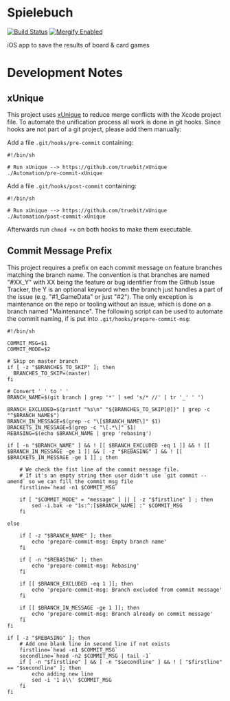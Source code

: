 # Spielebuch
[![Build Status](https://app.bitrise.io/app/a3630b2c59177ea1/status.svg?token=M338UjA3bQXJP8OlSNY_5w&branch=master)](https://app.bitrise.io/app/a3630b2c59177ea1) [![Mergify Enabled](https://gh.mergify.io/badges/bennokress/spielebuch.png?style=cut)](https://mergify.io)

iOS app to save the results of board &amp; card games

# Development Notes
## xUnique
This project uses [xUnique](https://github.com/truebit/xUnique) to reduce merge conflicts with the Xcode project file. To automate the unification process all work is done in git hooks. Since hooks are not part of a git project, please add them manually:

Add a file `.git/hooks/pre-commit` containing:
```
#!/bin/sh

# Run xUnique --> https://github.com/truebit/xUnique
./Automation/pre-commit-xUnique
```

Add a file `.git/hooks/post-commit` containing:
```
#!/bin/sh

# Run xUnique --> https://github.com/truebit/xUnique
./Automation/post-commit-xUnique
```

Afterwards run `chmod +x` on both hooks to make them executable.

## Commit Message Prefix
This project requires a prefix on each commit message on feature branches matching the branch name. The convention is that branches are named "#XX_Y" with XX being the feature or bug identifier from the Github Issue Tracker, the Y is an optional keyword when the branch just handles a part of the issue (e.g. "#1_GameData" or just "#2"). The only exception is maintenance on the repo or tooling without an issue, which is done on a branch named "Maintenance". The following script can be used to automate the commit naming, if is put into `.git/hooks/prepare-commit-msg`:
```
#!/bin/sh

COMMIT_MSG=$1
COMMIT_MODE=$2

# Skip on master branch
if [ -z "$BRANCHES_TO_SKIP" ]; then
  BRANCHES_TO_SKIP=(master)
fi

# Convert '_' to ' '
BRANCH_NAME=$(git branch | grep '*' | sed 's/* //' | tr '_' ' ')

BRANCH_EXCLUDED=$(printf "%s\n" "${BRANCHES_TO_SKIP[@]}" | grep -c "^$BRANCH_NAME$")
BRANCH_IN_MESSAGE=$(grep -c "\[$BRANCH_NAME\]" $1)
BRACKETS_IN_MESSAGE=$(grep -c "\[.*\]" $1)
REBASING=$(echo $BRANCH_NAME | grep 'rebasing')

if [ -n "$BRANCH_NAME" ] && ! [[ $BRANCH_EXCLUDED -eq 1 ]] && ! [[ $BRANCH_IN_MESSAGE -ge 1 ]] && [ -z "$REBASING" ] && ! [[ $BRACKETS_IN_MESSAGE -ge 1 ]] ; then 

    # We check the fist line of the commit message file.
    # If it's an empty string then user didn't use `git commit --amend` so we can fill the commit msg file
    firstline=`head -n1 $COMMIT_MSG`

    if [ "$COMMIT_MODE" = "message" ] || [ -z "$firstline" ] ; then
        sed -i.bak -e "1s:^:[$BRANCH_NAME] :" $COMMIT_MSG
    fi

else

    if [ -z "$BRANCH_NAME" ]; then
        echo 'prepare-commit-msg: Empty branch name'
    fi

    if [ -n "$REBASING" ]; then
        echo 'prepare-commit-msg: Rebasing'
    fi

    if [[ $BRANCH_EXCLUDED -eq 1 ]]; then
        echo 'prepare-commit-msg: Branch excluded from commit message'
    fi

    if [[ $BRANCH_IN_MESSAGE -ge 1 ]]; then
        echo 'prepare-commit-msg: Branch already on commit message'
    fi
fi

if [ -z "$REBASING" ]; then
    # Add one blank line in second line if not exists
    firstline=`head -n1 $COMMIT_MSG`
    secondline=`head -n2 $COMMIT_MSG | tail -1`
    if [ -n "$firstline" ] && [ -n "$secondline" ] && ! [ "$firstline" == "$secondline" ]; then
        echo adding new line
        sed -i '1 a\\' $COMMIT_MSG
    fi
fi
```

